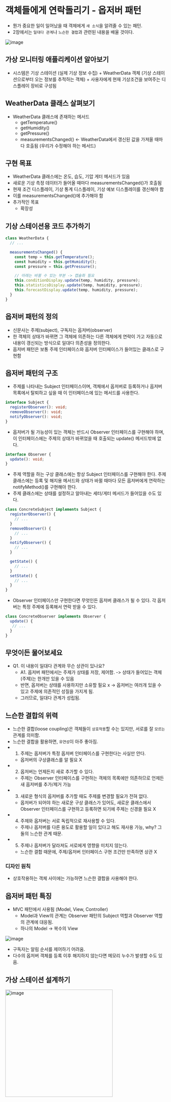 # 객체들에게 연락돌리기 - 옵저버 패턴

- 뭔가 중요한 일이 일어났을 때 객체에게 `새 소식`을 알려줄 수 있는 패턴.
- 2장에서는 `일대다 관계`나 `느슨한 결합`과 관련된 내용을 배울 것이다.

![image](https://github.com/eileenjang/design-pattern/assets/82510378/753cbae7-de51-4db5-bcc1-2545fd8a09cc)

## 가상 모니터링 애플리케이션 알아보기

- 시스템은 기상 스테이션 (실제 기상 정보 수집) + WeatherData 객체 (기상 스테이션으로부터 오는 정보를 추적하는 객체) + 사용자에게 현재 기상조건을 보여주는 디스플레이 장비로 구성됨


## WeatherData 클래스 살펴보기

- WeatherData 클래스에 존재하는 메서드
  - getTemperature()
  - getHumidity()
  - getPressure()
  - measurementsChanged() <- WeatherData에서 갱신된 값을 가져올 때마다 호출됨 (우리가 수정해야 하는 메서드)

## 구현 목표

- WeatherData 클래스에는 온도, 습도, 기압 게터 메서드가 있음
- 새로운 기상 측정 데이터가 들어올 때마다 measurementsChanged()가 호출됨
- 현재 조건 디스플레이, 기상 통계 디스플레이, 기상 예보 디스플레이를 갱신해야 함
- 이를 measurementsChanged()에 추가해야 함
- 추가적인 목표
  - 확장성

## 기상 스테이션용 코드 추가하기

```ts
class WeatherData {
  // ...

  measurementsChanged() {
    const temp = this.getTemperature();
    const humidity = this.getHumidity();
    const pressure = this.getPressure();

    // 아래는 바뀔 수 있는 부분 -> 캡슐화 필요
    this.conditionDisplay.update(temp, humidity, pressure);
    this.statisticsDisplay.update(temp, humidity, pressure); 
    this.forecastDisplay.update(temp, humidity, pressure); 
  }
}
```

## 옵저버 패턴의 정의

- 신문사는 주제(subject), 구독자는 옵저버(observer)
- 한 객체의 상태가 바뀌면 그 객체에 의존하는 다른 객체에게 연락이 가고 자동으로 내용이 갱신되는 방식으로 일대다 의존성을 정의한다.
- 옵저버 패턴은 보통 주제 인터페이스와 옵저버 인터페이스가 들어있는 클래스로 구현함

## 옵저버 패턴의 구조

- 주제를 나타내는 Subject 인터페이스이며, 객체에서 옵저버로 등록하거나 옵저버 목록에서 탈퇴하고 싶을 때 이 인터페이스에 있는 메서드를 사용한다.
```ts
interface Subject {
  registerObserver(): void;
  removeObserver(): void;
  notifyObserver(): void;
}
```

- 옵저버가 될 가능성이 있는 객체는 반드시 Observer 인터페이스를 구현해야 하며, 이 인터페이스에는 주제의 상태가 바뀌었을 때 호출되는 update() 메서드밖에 없다.
```ts
interface Observer {
  update(): void;
}
```

- 주제 역할을 하는 구상 클래스에는 항상 Subject 인터페이스를 구현해야 한다. 주제 클래스에는 등록 및 해지용 메서드와 상태가 바뀔 때마다 모든 옵저버에게 연락하는 notifyMethod()를 구현해아 한다.
- 주제 클래스에는 상태를 설정하고 알아내는 세터/게터 메서드가 들어있을 수도 있다.
```ts
class ConcreteSubject implements Subject {
  registerObserver() {
    // ...
  }
  removeObserver() {
    // ...
  }
  notifyObserver() {
    // ...
  }

  getState() {
    // ...
  }
  setState() {
    // ...
  }
}
```

- Observer 인터페이스만 구현한다면 무엇인든 옵저버 클래스가 될 수 있다. 각 옵저버는 특정 주제에 등록해서 연락 받을 수 있다.
```ts
class ConcreteObserver implements Observer {
  update() {
   // ...
  }
}
```

## 무엇이든 물어보세요

- Q1. 이 내용이 일대다 관계와 무슨 상관이 있나요?
  - A1. 옵저버 패턴에서는 주제가 상태를 저장, 제어함. -> 상태가 들어있는 객체(주제)는 한개만 있을 수 있음
  - 반면, 옵저버는 상태를 사용하지만 소유할 필요 x -> 옵저버는 여러개 있을 수 있고 주제에 의존적인 성질을 가지게 됨.
  - 그러므로, 일대다 관계가 성립됨.

## 느슨한 결합의 위력

- 느슨한 결합(loose coupling)은 객체들이 `상호작용`할 수는 있지만, 서로를 잘 `모르는` 관계를 의미함.
- 느슨한 결합을 활용하면, `유연성`이 아주 좋아짐.
- 1. 주제는 옵저버가 특정 옵저버 인터페이스를 구현한다는 사실만 안다.
  - 옵저버의 구상클래스를 알 필요 X
- 2. 옵저버는 언제든지 새로 추가할 수 있다.
  - 주제는 Observer 인터페이스를 구현하는 객체의 목록에만 의존하므로 언제든 새 옵저버를 추가/제거 가능
- 3. 새로운 형식의 옵저버를 추가할 때도 주제를 변경할 필요가 전혀 없다.
  - 옵저버가 되어야 하는 새로운 구상 클래스가 있어도, 새로운 클래스에서 Observer 인터페이스를 구현하고 등록하면 되기에 주제는 신경쓸 필요 X
- 4. 주제와 옵저버는 서로 독립적으로 재사용할 수 있다.
  - 주제나 옵저버를 다른 용도로 활용할 일이 있다고 해도 재사용 가능, why? 그 둘의 느슨한 관계 때문.
- 5. 주제나 옵저버가 달라져도 서로에게 영향을 미치지 않는다.
  - 느슨한 결합 때문에, 주제/옵저버 인터페이스 구현 조건만 만족하면 상관 X

### 디자인 원칙

- 상호작용하는 객체 사이에는 가능하면 느슨한 결합을 사용해야 한다.

## 옵저버 패턴 특징

- MVC 패턴에서 사용됨 (Model, View, Controller)
  - Model과 View의 관계는 Observer 패턴의 Subject 역할과 Observer 역할의 관계에 대응됨.
  - 하나의 Model -> 복수의 View

![image](https://github.com/eileenjang/design-pattern/assets/82510378/d1282a42-bb3d-4c83-8f73-011a1dcf8a23)

- 구독자는 알림 순서를 제어하기 어려움.
- 다수의 옵저버 객체를 등록 이후 해지하지 않는다면 메모리 누수가 발생할 수도 있음.

## 가상 스테이션 설계하기

<img width="336" alt="image" src="https://github.com/eileenjang/design-pattern/assets/82510378/3fa2beac-0d3f-4e1c-bb5d-4c0ceb6c8851">
